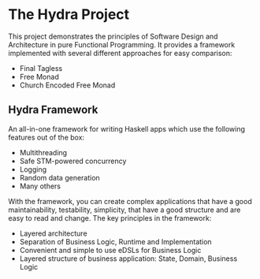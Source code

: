 The Hydra Project
=================

This project demonstrates the principles of Software Design and Architecture in pure Functional Programming. It provides a framework implemented with several different approaches for easy comparison:

- Final Tagless
- Free Monad
- Church Encoded Free Monad

Hydra Framework
---------------

An all-in-one framework for writing Haskell apps which use the following features out of the box:

- Multithreading
- Safe STM-powered concurrency
- Logging
- Random data generation
- Many others

With the framework, you can create complex applications that have a good maintainability, testability, simplicity, that have a good structure and are easy to read and change. The key principles in the framework:

- Layered architecture
- Separation of Business Logic, Runtime and Implementation
- Convenient and simple to use eDSLs for Business Logic
- Layered structure of business application: State, Domain, Business Logic
